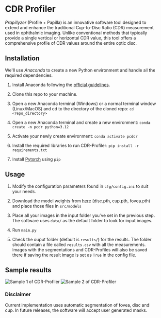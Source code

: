 # CDR Profiler

*Prapillyzer* (Profile + Papilla) is an innovative software tool designed to extend and enhance the traditional Cup-to-Disc Ratio (CDR) measurement used in ophthalmic imaging. Unlike conventional methods that typically provide a single vertical or horizontal CDR value, this tool offers a comprehensive profile of CDR values around the entire optic disc.

## Installation

We'll use *Anaconda* to create a new Python environment and handle all the required dependencies.

1. Install Anaconda following the [official guidelines](https://docs.anaconda.com/anaconda/install/).

2. Clone this repo to your machine.

3. Open a new Anaconda terminal (Windows) or a normal terminal window (Linux/MacOS) and cd to the directory of the cloned repo: `cd <repo_directory>`

4. Open a new Anaconda terminal and create a new environment: `conda create -n pcdr python=3.12`

5. Activate your newly create environment: `conda activate pcdcr`

6. Install the required libraries to run CDR-Profiler: `pip install -r requirements.txt`

7. Install [Pytorch](https://pytorch.org/get-started/locally/) using `pip`

## Usage

1. Modify the configuration parameters found in `cfg/config.ini` to suit your needs.

2. Download the model weights from [here](https://github.com/Borja21091/CDR-Profiler/releases/tag/v1.0) (disc.pth, cup.pth, fovea.pth) and place those files in `src/models`

3. Place all your images in the input folder you've set in the previous step. The software uses `data/` as the default folder to look for input images.

4. Run `main.py`

5. Check the ouput folder (default is `results/`) for the results. The folder should contain a file called `results.csv` with all the measurements. Images with the segmentations and CDR-Profiles will also be saved there if saving the result image is set as `True` in the config file.

## Sample results

![Sample 1 of CDR-Profiler](samples/BEH-49.png)
![Sample 2 of CDR-Profiler](samples/BEH-53.png)

### Disclaimer

Current implementation uses automatic segmentation of fovea, disc and cup. In future releases, the software will accept user generated masks.
